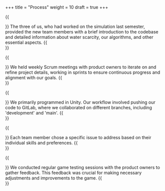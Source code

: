 +++
title = "Process"
weight = 10
draft = true
+++

{{<section title="Initial Meetings">}}
The three of us, who had worked on the simulation last semester, provided the new team members with a brief introduction to the codebase and detailed information about water scarcity, our algorithms, and other essential aspects.
{{</section>}}

{{<section title="Communication and Iteration">}}
We held weekly Scrum meetings with product owners to iterate on and refine project details, working in sprints to ensure continuous progress and alignment with our goals.
{{</section>}}

{{<section title="Programming">}}
We primarily programmed in Unity. Our workflow involved pushing our code to GitLab, where we collaborated on different branches, including 'development' and 'main'.
{{</section>}}

{{<section title="Issue Assignment">}}
Each team member chose a specific issue to address based on their individual skills and preferences.
{{</section>}}

{{<section title="Testing">}}
We conducted regular game testing sessions with the product owners to gather feedback. This feedback was crucial for making necessary adjustments and improvements to the game.
{{</section>}}
